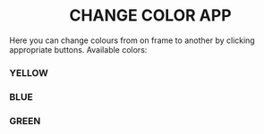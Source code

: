 <h1 align="center">CHANGE COLOR APP</h1>

Here you can change colours from on frame to another by clicking 
appropriate buttons. Available colors:

### YELLOW
### BLUE
### GREEN


